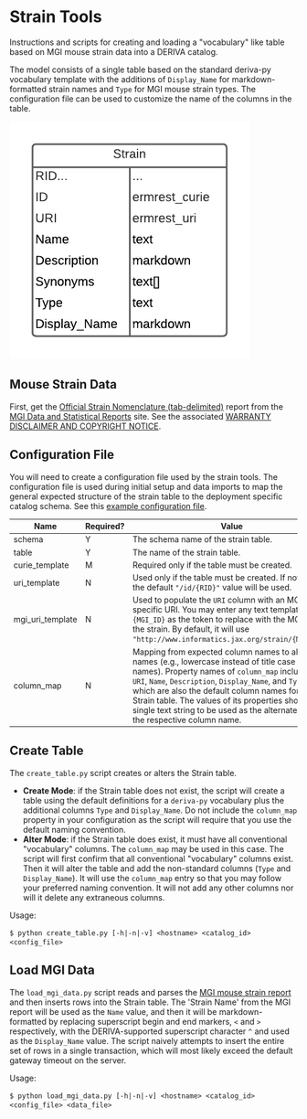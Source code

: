 # Strain Tools

Instructions and scripts for creating and loading a "vocabulary" like table based on MGI mouse strain data into a DERIVA catalog.

The model consists of a single table based on the standard deriva-py vocabulary template with the additions of `Display_Name` for markdown-formatted strain names and `Type` for MGI mouse strain types. The configuration file can be used to customize the name of the columns in the table.

![Strain ERD](./Strain_ERD.png)

## Mouse Strain Data

First, get the [Official Strain Nomenclature (tab-delimited)](http://www.informatics.jax.org/downloads/reports/MGI_Strain.rpt) report from the [MGI Data and Statistical Reports](http://www.informatics.jax.org/downloads/reports/index.html) site. See the associated [WARRANTY DISCLAIMER AND COPYRIGHT NOTICE](http://www.informatics.jax.org/mgihome/other/copyright.shtml).

## Configuration File

You will need to create a configuration file used by the strain tools. The configuration file is used during initial setup and data imports to map the general expected structure of the strain table to the deployment specific catalog schema. See this [example configuration file](./strain_config.json).

| Name | Required? | Value |
|------|-----------|-------|
| schema | Y | The schema name of the strain table. |
| table | Y | The name of the strain table. |
| curie_template | M | Required only if the table must be created. |
| uri_template | N | Used only if the table must be created. If not given, the default `"/id/{RID}"` value will be used. |
| mgi_uri_template | N | Used to populate the `URI` column with an MGI-specific URI. You may enter any text template with `{MGI_ID}` as the token to replace with the MGI ID for the strain. By default, it will use `"http://www.informatics.jax.org/strain/{MGI_ID}"`. |
| column_map | N | Mapping from expected column names to alternate names (e.g., lowercase instead of title case column names). Property names of `column_map` include `ID`, `URI`, `Name`, `Description`, `Display_Name`, and `Type`, which are also the default column names for the Strain table. The values of its properties should be a single text string to be used as the alternate form of the respective column name. |

## Create Table

The `create_table.py` script creates or alters the Strain table.
* **Create Mode**: if the Strain table does not exist, the script will create a table using the default definitions for a `deriva-py` vocabulary plus the additional columns `Type` and `Display_Name`. Do not include the `column_map` property in your configuration as the script will require that you use the default naming convention.
* **Alter Mode**: if the Strain table does exist, it must have all conventional "vocabulary" columns. The `column_map` may be used in this case. The script will first confirm that all conventional "vocabulary" columns exist. Then it will alter the table and add the non-standard columns (`Type` and `Display_Name`). It will use the `column_map` entry so that you may follow your preferred naming convention. It will not add any other columns nor will it delete any extraneous columns.

Usage:
```shell
$ python create_table.py [-h|-n|-v] <hostname> <catalog_id> <config_file>
```

## Load MGI Data

The `load_mgi_data.py` script reads and parses the [MGI mouse strain report](#mouse-strain-data) and then inserts rows into the Strain table. The 'Strain Name' from the MGI report will be used as the `Name` value, and then it will be markdown-formatted by replacing superscript begin and end markers, `<` and `>` respectively, with the DERIVA-supported superscript character `^` and used as the `Display_Name` value. The script naively attempts to insert the entire set of rows in a single transaction, which will most likely exceed the default gateway timeout on the server.

Usage:
```shell
$ python load_mgi_data.py [-h|-n|-v] <hostname> <catalog_id> <config_file> <data_file>
```
